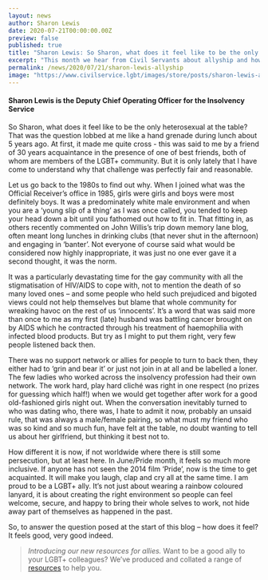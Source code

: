 ```yaml
---
layout: news
author: Sharon Lewis
date: 2020-07-21T00:00:00.00Z
preview: false
published: true
title: "Sharon Lewis: So Sharon, what does it feel like to be the only heterosexual at the table? That was the question lobbed at me like a hand grenade during lunch about 5 years ago."
excerpt: "This month we hear from Civil Servants about allyship and how to be a good ally."
permalink: /news/2020/07/21/sharon-lewis-allyship
image: "https://www.civilservice.lgbt/images/store/posts/sharon-lewis-allyship.jpg"
---
```


#### Sharon Lewis is the Deputy Chief Operating Officer for the Insolvency Service

So Sharon, what does it feel like to be the only heterosexual at the table? That was the question lobbed at me like a hand grenade during lunch about 5 years ago. At first, it made me quite cross - this was said to me by a friend of 30 years acquaintance in the presence of one of best friends, both of whom are members of the LGBT+ community. But it is only lately that I have come to understand why that challenge was perfectly fair and reasonable.

Let us go back to the 1980s to find out why. When I joined what was the Official Receiver’s office in 1985, girls were girls and boys were most definitely boys. It was a predominately white male environment and when you are a ‘young slip of a thing’ as I was once called, you tended to keep your head down a bit until you fathomed out how to fit in. That fitting in, as others recently commented on John Willis’s trip down memory lane blog, often meant long lunches in drinking clubs (that never shut in the afternoon) and engaging in ‘banter’. Not everyone of course said what would be considered now highly inappropriate, it was just no one ever gave it a second thought, it was the norm.

It was a particularly devastating time for the gay community with all the stigmatisation of HIV/AIDS to cope with, not to mention the death of so many loved ones – and some people who held such prejudiced and bigoted views could not help themselves but blame that whole community for wreaking havoc on the rest of us ‘innocents’. It’s a word that was said more than once to me as my first (late) husband was battling cancer brought on by AIDS which he contracted through his treatment of haemophilia with infected blood products. But try as I might to put them right, very few people listened back then. 

There was no support network or allies for people to turn to back then, they either had to ‘grin and bear it’ or just not join in at all and be labelled a loner. The few ladies who worked across the insolvency profession had their own network. The work hard, play hard cliché was right in one respect (no prizes for guessing which half!) when we would get together after work for a good old-fashioned girls night out. When the conversation inevitably turned to who was dating who, there was, I hate to admit it now, probably an unsaid rule, that was always a male/female pairing, so what must my friend who was so kind and so much fun, have felt at the table, no doubt wanting to tell us about her girlfriend, but thinking it best not to. 

How different it is now, if not worldwide where there is still some persecution, but at least here. In June/Pride month, it feels so much more inclusive. If anyone has not seen the 2014 film ‘Pride’, now is the time to get acquainted. It will make you laugh, clap and cry all at the same time. I am proud to be a LGBT+ ally. It’s not just about wearing a rainbow coloured lanyard, it is about creating the right environment so people can feel welcome, secure, and happy to bring their whole selves to work, not hide away part of themselves as happened in the past.         

So, to answer the question posed at the start of this blog – how does it feel?  It feels good, very good indeed.           

> *Introducing our new resources for allies.* Want to be a good ally to your LGBT+ colleagues? We’ve produced and collated a range of [resources](/publication/allies-resources) to help you.
